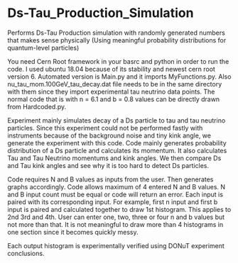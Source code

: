 # Ds-Tau_Production_Simulation
Performs Ds-Tau Production simulation with randomly generated numbers that makes sense physically (Using meaningful probability distributions for quantum-level particles)

You need Cern Root framework in your basrc and python in order to run the code. I used ubuntu 18.04 because of its stability and newest cern root version 6. Automated version is Main.py and it imports MyFunctions.py. Also nu_tau_mom.100GeV_tau_decay.dat file needs to be in the same directory with them since they import experimental tau neutrino data points. The normal code that is with n = 6.1 and b = 0.8 values can be directly drawn from Hardcoded.py.

Experiment mainly simulates decay of a Ds particle to tau and tau neutrino particles. Since this experiment could not be performed fastly with instruments because of the background noise and tiny kink angle, we generate the experiment with this code. Code mainly generates probability distribution of a Ds particle and calculates its momentum. It also calculates Tau and Tau Neutrino momentums and kink angles. We then compare Ds and Tau kink angles and see why it is too hard to detect Ds particles.

Code requires N and B values as inputs from the user. Then generates graphs accordingly. Code allows maximum of 4 entered N and B values. N and B input count must be equal or code will return an error. Each input is paired with its corresponding input. For example, first n input and first b input is paired and calculated together to draw 1st histogram. This applies to 2nd 3rd and 4th. User can enter one, two, three or four n and b values but not more than that. It is not meaningful to draw more than 4 histograms in one section since it becomes quickly messy.

Each output histogram is experimentally verified using DONuT experiment conclusions.
